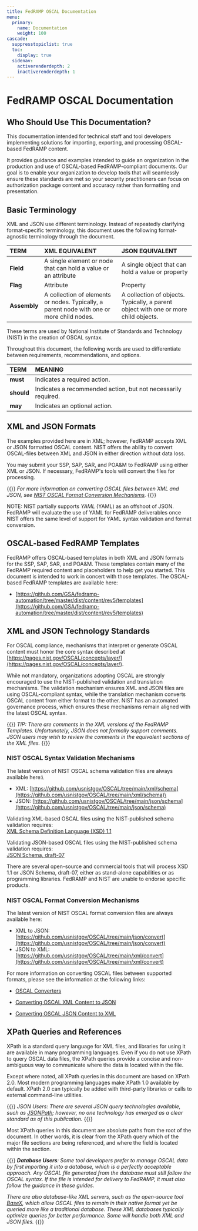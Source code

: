 ```yaml
---
title: FedRAMP OSCAL Documentation
menu:
  primary:
    name: Documentation
    weight: 100
cascade:
  suppresstopiclist: true
  toc:
    display: true
  sidenav:
    activerenderdepth: 2
    inactiverenderdepth: 1
---
```

# FedRAMP OSCAL Documentation

## Who Should Use This Documentation?

This documentation intended for technical staff and tool developers implementing solutions for importing, exporting, and processing OSCAL-based FedRAMP content.

It provides guidance and examples intended to guide an organization in the production and use of OSCAL-based FedRAMP-compliant documents. Our goal is to enable your organization to develop tools that will seamlessly ensure these standards are met so your security practitioners can focus on authorization package content and accuracy rather than formatting and presentation.

## Basic Terminology

XML and JSON use different terminology. Instead of repeatedly clarifying format-specific terminology, this document uses the following format-agnostic terminology through the document. 

|**TERM**|**XML EQUIVALENT**|**JSON EQUIVALENT**|
| :- | :- | :- |
|**Field**|A single element or node that can hold a value or an attribute|A single object that can hold a value or property|
|**Flag**|Attribute|Property|
|**Assembly**|A collection of elements or nodes. Typically, a parent node with one or more child nodes.|A collection of objects. Typically, a parent object with one or more child objects.|

These terms are used by National Institute of Standards and Technology (NIST) in the creation of OSCAL syntax.

Throughout this document, the following words are used to differentiate between requirements, recommendations, and options.

|**TERM**|**MEANING**|
| :- | :- |
|**must**|Indicates a required action.|
|**should**|Indicates a recommended action, but not necessarily required.|
|**may**|Indicates an optional action.|


## XML and JSON Formats

The examples provided here are in XML; however, FedRAMP accepts XML or
JSON formatted OSCAL content. NIST offers the ability to convert
OSCAL-files between XML and JSON in either direction without data loss.

You may submit your SSP, SAP, SAR, and POA&M to FedRAMP using either XML
or JSON. If necessary, FedRAMP\'s tools will convert the files for
processing.

{{<callout>}}
_For more information on converting OSCAL files between XML and JSON, see [NIST OSCAL Format Conversion Mechanisms](/documentation/#nist-oscal-format-conversion-mechanisms)._
{{</callout>}}

NOTE: NIST partially supports _YAML_ (YAML) as an offshoot of JSON.
FedRAMP will evaluate the use of YAML for FedRAMP deliverables once NIST
offers the same level of support for YAML syntax validation and format
conversion.

## OSCAL-based FedRAMP Templates

FedRAMP offers OSCAL-based templates in both XML and JSON formats for
the SSP, SAP, SAR, and POA&M. These templates contain many of the
FedRAMP required content and placeholders to help get you started. This
document is intended to work in concert with those templates. The
OSCAL-based FedRAMP templates are available here:

- [https://github.com/GSA/fedramp-automation/tree/master/dist/content/rev5/templates](https://github.com/GSA/fedramp-automation/tree/master/dist/content/rev5/templates)

## XML and JSON Technology Standards

For OSCAL compliance, mechanisms that interpret or generate OSCAL
content must honor the core syntax described at
[https://pages.nist.gov/OSCAL/concepts/layer/](https://pages.nist.gov/OSCAL/concepts/layer/).

While not mandatory, organizations adopting OSCAL are strongly
encouraged to use the NIST-published validation and translation
mechanisms. The validation mechanism ensures XML and JSON files are
using OSCAL-compliant syntax, while the translation mechanism converts
OSCAL content from either format to the other. NIST has an automated
governance process, which ensures these mechanisms remain aligned with
the latest OSCAL syntax.

{{<callout>}}
_TIP: There are comments in the XML versions of the FedRAMP Templates. Unfortunately, JSON does not formally support comments. JSON users may wish to review the comments in the equivalent sections of the XML files._
{{</callout>}}

### NIST OSCAL Syntax Validation Mechanisms

The latest version of NIST OSCAL schema validation files are always
available here:\
- XML:
[https://github.com/usnistgov/OSCAL/tree/main/xml/schema](https://github.com/usnistgov/OSCAL/tree/main/xml/schema)\
- JSON:
[https://github.com/usnistgov/OSCAL/tree/main/json/schema](https://github.com/usnistgov/OSCAL/tree/main/json/schema)

Validating XML-based OSCAL files using the NIST-published schema
validation requires:\
[XML Schema Definition Language (XSD) 1.1](https://www.w3.org/TR/xmlschema11-1/)

Validating JSON-based OSCAL files using the NIST-published schema
validation requires:\
[JSON Schema, draft-07](https://json-schema.org/specification-links#23draft-7)

There are several open-source and commercial tools that will process XSD 1.1 or JSON Schema, draft-07, either as stand-alone capabilities or as programming libraries. FedRAMP and NIST are unable to endorse specific products.

### NIST OSCAL Format Conversion Mechanisms

The latest version of NIST OSCAL format conversion files are always
available here:
- XML to JSON:
[https://github.com/usnistgov/OSCAL/tree/main/json/convert](https://github.com/usnistgov/OSCAL/tree/main/json/convert)
- JSON to XML:
[https://github.com/usnistgov/OSCAL/tree/main/xml/convert](https://github.com/usnistgov/OSCAL/tree/main/xml/convert)

For more information on converting OSCAL files between supported
formats, please see the information at the following links:

- [OSCAL
  Converters](https://pages.nist.gov/OSCAL/concepts/layer/overview/#oscal-converters)

- [Converting OSCAL XML Content to
  JSON](https://github.com/usnistgov/OSCAL/tree/master/json#converting-oscal-xml-content-to-json)

- [Converting OSCAL JSON Content to
  XML](https://github.com/usnistgov/OSCAL/tree/master/xml#converting-oscal-json-content-to-xml)

## XPath Queries and References

XPath is a standard query language for XML files, and libraries for
using it are available in many programming languages. Even if you do not
use XPath to query OSCAL data files, the XPath queries provide a concise
and non-ambiguous way to communicate where the data is located within
the file.

Except where noted, all XPath queries in this document are based on
XPath 2.0. Most modern programming languages make XPath 1.0 available by
default. XPath 2.0 can typically be added with third-party libraries or
calls to external command-line utilities.

{{<callout>}}
_JSON Users: There are several JSON query technologies available, such as [JSONPath](https://restfulapi.net/json-jsonpath/); however, no one technology has emerged as a clear standard as of this publication._
{{</callout>}}

Most XPath queries in this document are absolute paths from the root of
the document. In other words, it is clear from the XPath query which of
the major file sections are being referenced,
and where the field is located within the section.

{{<callout>}}
_**Database Users**: Some tool developers prefer to manage OSCAL data by first importing it into a database, which is a perfectly acceptable approach. Any OSCAL file generated from the database must still follow the OSCAL syntax. If the file is intended for delivery to FedRAMP, it must also follow the guidance in these guides._

_There are also database-like XML servers, such as the open-source tool [BaseX](https://basex.org/), which allow OSCAL files to remain in their native format yet be queried more like a traditional database. These XML databases typically optimize queries for better performance. Some will handle both XML and JSON files._
{{</callout>}}

